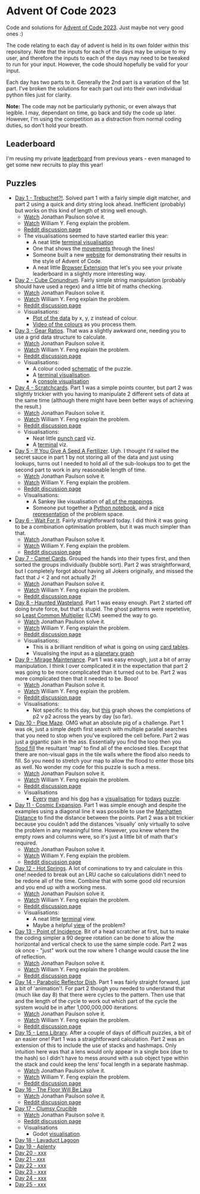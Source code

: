 # Advent Of Code 2023

Code and solutions for [Advent of Code 2023](http://adventofcode.com/2023).
Just maybe not very good ones :)

The code relating to each day of advent is held in its own folder within this
repository. Note that the inputs for each of the days may be unique to my
user, and therefore the inputs to each of the days may need to be tweaked to
run for your input. However, the code should hopefully be valid for your
input.

Each day has two parts to it. Generally the 2nd part is a variation of the 1st
part. I've broken the solutions for each part out into their own individual
python files just for clarity.

**Note:** The code may not be particularly pythonic, or even always that legible.
I may, dependant on time, go back and tidy the code up later. However, I'm
using the competition as a distraction from normal coding duties, so don't
hold your breath.

## Leaderboard

I'm reusing my private [leaderboard](leaderboard.json) from previous years - even managed to get some new recruits to play this year!

## Puzzles

  * [Day 1 - Trebuchet?!](./day_01/README.md). Solved part 1 with a fairly simple digit matcher, and part 2 using a quick and dirty string look ahead. Inefficient (probably) but works on this kind of length of string well enough.
    * [Watch](https://www.youtube.com/watch?v=rnidYOt9m2o) Jonathan Paulson solve it.
    * [Watch](https://www.youtube.com/watch?v=T_us6npCcxw) William Y. Feng explain the problem.
    * [Reddit discussion page](https://www.reddit.com/r/adventofcode/comments/1883ibu/2023_day_1_solutions/)
    * The visualisations seemed to have started earlier this year:
        * A neat little [terminal visualisation](https://www.reddit.com/r/adventofcode/comments/1887jd2/2023_day_1_part_2_terminal_visualization/)
        * One that shows the [movements](https://www.reddit.com/r/adventofcode/comments/1885scv/2023_day_1_hither_and_yonder/) through the lines!
        * Someone built a new [website](https://www.reddit.com/r/adventofcode/comments/18396dj/2023_day_0_inspired_by_another_reddit_post_i_also/) for demonstrating their results in the style of Advent of Code.
        * A neat little [Browser Extension](https://www.reddit.com/r/adventofcode/comments/17s0lq5/advent_of_code_charts_browser_extension_to/) that let's you see your private leaderboard in a slightly more interesting way.
  * [Day 2 - Cube Conundrum](./day_02/README.md). Fairly simple string manipulation (probably should have used a regex) and a little bit of maths checking.
    * [Watch](https://www.youtube.com/watch?v=IWCc11nh2QQ) Jonathan Paulson solve it.
    * [Watch](https://www.youtube.com/watch?v=pILyGb8NznI) William Y. Feng explain the problem.
    * [Reddit discussion page](https://www.reddit.com/r/adventofcode/comments/188w447/2023_day_2_solutions/)
    * Visualisations:
        * [Plot of the data](https://www.reddit.com/r/adventofcode/comments/189mh3w/2023_day_2_what_if_redgreenblue_were_xyz_and_i/) by x, y, z instead of colour.
        * [Video of the colours](https://www.reddit.com/r/adventofcode/comments/1890hhm/2023_day_2_part_2python_terminal_visualization/) as you process them.
  * [Day 3 - Gear Ratios](./day_03/README.md). That was a slightly awkward one, needing you to use a grid data structure to calculate.
    * [Watch](https://www.youtube.com/watch?v=Cz528600v-M) Jonathan Paulson solve it.
    * [Watch](https://www.youtube.com/watch?v=6t1dR_-U_zE) William Y. Feng explain the problem.
    * [Reddit discussion page](https://www.reddit.com/r/adventofcode/comments/189m3qw/2023_day_3_solutions/)
    * Visualisations:
        * A colour coded [schematic](https://www.reddit.com/r/adventofcode/comments/189o4dj/2023_day_3_color_coded_schematic/) of the puzzle.
        * A [terminal visualisation](https://www.reddit.com/r/adventofcode/comments/189qda4/2023_day_3python_terminal_visualization/).
        * A [console visualisation](https://www.reddit.com/r/adventofcode/comments/189sgvx/2023_day_3_console_visualization/)
  * [Day 4 - Scratchcards](./day_04/README.md). Part 1 was a simple points counter, but part 2 was slightly trickier with you having to manipulate 2 different sets of data at the same time (although there might have been better ways of achieving the result.)
    * [Watch](https://www.youtube.com/watch?v=tXnPMSSQgCU) Jonathan Paulson solve it.
    * [Watch](https://www.youtube.com/watch?v=QpPsyMEYAV8) William Y. Feng explain the problem.
    * [Reddit discussion page](https://www.reddit.com/r/adventofcode/comments/18actmy/2023_day_4_solutions/)
    * Visualisations:
        * Neat little [punch card](https://www.reddit.com/r/adventofcode/comments/18ap0qx/2023_day_4_part_2_pygame_punchcard_lotto/) viz.
        * A [terminal](https://www.reddit.com/r/adventofcode/comments/18arb9o/2023_day_04_both_parts_terminalbased_visualization/) viz.
  * [Day 5 - If You Give A Seed A Fertilizer](./day_05/README.md). Ugh. I thought I'd nailed the secret sauce in part 1 by not storing all of the data and just using lookups, turns out I needed to hold all of the sub-lookups too to get the second part to work in any reasonable length of time.
    * [Watch](https://www.youtube.com/watch?v=iqTopXV13LE) Jonathan Paulson solve it.
    * [Watch](https://www.youtube.com/watch?v=_RpZrD3CaDc) William Y. Feng explain the problem.
    * [Reddit discussion page](https://www.reddit.com/r/adventofcode/comments/18b4b0r/2023_day_5_solutions/)
    * Visualisations:
        * A Sankey like visualisation of [all of the mappings](https://www.reddit.com/r/adventofcode/comments/18b82w0/2023_day_5_part_2_visualizing_all_the_mapping/).
        * Someone put together a [Python notebook](https://colab.research.google.com/github/derailed-dash/Advent-of-Code/blob/master/src/AoC_2023/Dazbo's_Advent_of_Code_2023.ipynb), and a [nice representation](https://www.reddit.com/r/adventofcode/comments/18bq77i/2023_day_5_part_2_walkthrough_and_a_picture_to/) of the problem space.
  * [Day 6 - Wait For It](./day_06/README.md). Fairly straightforward today. I did think it was going to be a combination optimisation problem, but it was much simpler than that.
    * [Watch](https://www.youtube.com/watch?v=R_tud5SLROs) Jonathan Paulson solve it.
    * [Watch](https://www.youtube.com/watch?v=Q89EpotUuzk) William Y. Feng explain the problem.
    * [Reddit discussion page](https://www.reddit.com/r/adventofcode/comments/18bwe6t/2023_day_6_solutions/)
  * [Day 7 - Camel Cards](./day_07/README.md). Grouped the hands into their types first, and then sorted the groups individually (bubble sort). Part 2 was straightforward, but I completely forgot about having all Jokers originally, and missed the fact that J < 2 and not actually 2!
    * [Watch](https://www.youtube.com/watch?v=22IrAlrWqu4) Jonathan Paulson solve it.
    * [Watch](https://www.youtube.com/watch?v=DUzKm0n6HgY) William Y. Feng explain the problem.
    * [Reddit discussion page](https://www.reddit.com/r/adventofcode/comments/18cnzbm/2023_day_7_solutions/)
  * [Day 8 - Haunted Wasteland](./day_08/README.md). Part 1 was eeasy enough. Part 2 started off doing brute force, but that's stupid. The ghost patterns were repetetive, so [Least Common Multiplier](https://www.educative.io/answers/what-is-the-mathlcm-function-in-python) (LCM) seemed the way to go.
    * [Watch](https://www.youtube.com/watch?v=07AMCU8Xyg4) Jonathan Paulson solve it.
    * [Watch](https://www.youtube.com/watch?v=xH9LFkYRTD0) William Y. Feng explain the problem.
    * [Reddit discussion page](https://www.reddit.com/r/adventofcode/comments/18df7px/2023_day_8_solutions/)
    * Visualisations:
        * This is a brilliant rendition of what is going on using [card tables](https://www.reddit.com/r/adventofcode/comments/18dprr1/2023_day_8_part_2pygame_counting_camel_cycles/).
        * Visualising the input as a [planetary graph](https://www.reddit.com/r/adventofcode/comments/18e2cyt/2023_day_08_part_2_a_planetarysystem_like_graph/)
  * [Day 9 - Mirage Maintenance](./day_09/README.md). Part 1 was easy enough, just a bit of array manipulation. I think I over complicated it in the expectation that part 2 was going to be more complicated than it turned out to be. Part 2 was more complicated then that it needed to be. Booo!
    * [Watch](https://www.youtube.com/watch?v=bOdSvEXoy5Q) Jonathan Paulson solve it.
    * [Watch](https://www.youtube.com/watch?v=Kr_6NquFbxE) William Y. Feng explain the problem.
    * [Reddit discussion page](https://www.reddit.com/r/adventofcode/comments/18e5ytd/2023_day_9_solutions/)
    * Visualisations:
        * Not specific to this day, but [this](https://www.reddit.com/r/adventofcode/comments/18dzc8t/aoc_2023_challenges_have_felt_oddly_outofplace/) graph shows the completions of p2 v p2 across the years by day (so far).
  * [Day 10 - Pipe Maze](./day_10/README.md). OMG what an absolute pig of a challenge. Part 1 was ok, just a simple depth first search with multiple parallel searches that you need to stop when you've explored the cell before. Part 2 was just a gigantic pain in the ass. Essentially you find the loop then you [flood fill](https://gamedev.stackexchange.com/questions/141460/how-can-i-fill-the-interior-of-a-closed-loop-on-a-tile-map) the resultant 'map' to find all of the enclosed tiles. Except that there are non-visual gaps in the tile walls where the flood also needs to fill. So you need to stretch your map to allow the flood to enter those bits as well. No wonder my code for this puzzle is such a mess.
    * [Watch](https://www.youtube.com/watch?v=M6cy6zkNGRw) Jonathan Paulson solve it.
    * [Watch](https://www.youtube.com/watch?v=zhmzPQwgPg0) William Y. Feng explain the problem.
    * [Reddit discussion page](https://www.reddit.com/r/adventofcode/comments/18evyu9/2023_day_10_solutions/)
    * Visualisations
        * [Every](https://www.reddit.com/r/adventofcode/comments/18eyms2/2023_day_10_part_2_finding_the_interior_space/) [man](https://www.reddit.com/r/adventofcode/comments/18eyv9b/2023_day_10_part_2_almost_looks_like_a_star/) and his [dog](https://www.reddit.com/r/adventofcode/comments/18f0l5q/2023_day_10_part_2_visualization_of_my_area/) has a [visualisation](https://www.reddit.com/r/adventofcode/comments/18f0z0o/2023_day_10_animating_my_algorithms_to_solve_both/) for [todays](https://www.reddit.com/r/adventofcode/comments/18f3asf/2023_day_10pygame_pixel_perfect_pipes/) [puzzle](https://www.reddit.com/r/adventofcode/comments/18f3diq/2023_day_10_pipe_loop_with_curve_parameter/).
  * [Day 11 - Cosmic Expansion](./day_11/README.md). Part 1 was simple enough and despite the examples using a diagonal line it was possible to use the [Manhatten Distance](https://en.wikipedia.org/wiki/Taxicab_geometry) to find the distance between the points. Part 2 was a bit trickier because you couldn't add the distances 'visually' only virtually to solve the problem in any meaningful time. However, you knew where the empty rows and columns were, so it's just a little bit of math that's required.
    * [Watch](https://www.youtube.com/watch?v=tia99l_AcFM) Jonathan Paulson solve it.
    * [Watch](https://www.youtube.com/watch?v=dBqz6Iv9IB8) William Y. Feng explain the problem.
    * [Reddit discussion page](https://www.reddit.com/r/adventofcode/comments/18fmrjk/2023_day_11_solutions/)
  * [Day 12 - Hot Springs](./day_12/README.md). A lot of cominations to try and calculate in this one! needed to break out an LRU cache so calculations didn't need to be redone all of the time. Combine that with some good old recursion and you end up with a working mess.
    * [Watch](https://www.youtube.com/watch?v=xTGkP2GNmbQ) Jonathan Paulson solve it.
    * [Watch](https://www.youtube.com/watch?v=veJvlIMjv94) William Y. Feng explain the problem.
    * [Reddit discussion page](https://www.reddit.com/r/adventofcode/comments/18ge41g/2023_day_12_solutions/)
    * Visualisations:
        * A neat little [terminal](https://www.youtube.com/watch?v=ZO84hyTS2DA) view.
        * Maybe a helpful [view](https://www.reddit.com/r/adventofcode/comments/18hbjdi/2023_day_12_part_2_this_image_helped_a_few_people/) of the problem?
  * [Day 13 - Point of Incidence](./day_13/README.md). Bit of a head scratcher at first, but to make the coding simpler a 90 degree rotation can be done to allow the horizontal and vertical check to use the same simple code. Part 2 was ok once - "just" work out the row where 1 change would cause the line of reflection.
    * [Watch](https://www.youtube.com/watch?v=KObhCimyl2I) Jonathan Paulson solve it.
    * [Watch](https://www.youtube.com/watch?v=Jzp8INWz5Z0) William Y. Feng explain the problem.
    * [Reddit discussion page](https://www.reddit.com/r/adventofcode/comments/18h940b/2023_day_13_solutions/)
  * [Day 14 - Parabolic Reflector Dish](./day_14/README.md). Part 1 was fairly straight forward, just a bit of 'animation'!. For part 2 though you needed to understand that (much like day 8) that there were cycles to the pattern. Then use that and the length of the cycle to work out which part of the cycle the system would be in after 1,000,000,000 iterations.
    * [Watch](https://www.youtube.com/watch?v=4Ms3SN0lpxE) Jonathan Paulson solve it.
    * [Watch](https://www.youtube.com/watch?v=M9SPYhWgWbM) William Y. Feng explain the problem.
    * [Reddit discussion page](https://www.reddit.com/r/adventofcode/comments/18i0xtn/2023_day_14_solutions/)
  * [Day 15 - Lens Library](./day_15/README.md). After a couple of days of difficult puzzles, a bit of an easier one! Part 1 was a straightforward calculation. Part 2 was an extension of this to include the use of stacks and hashmaps. Only intuition here was that a lens would only appear in a  single box (due to the hash) so I didn't have to mess around with a sub object type within the stack and could keep the lens' focal length in a separate hashmap.
    * [Watch](https://www.youtube.com/watch?v=xcVwTpeMEMM) Jonathan Paulson solve it.
    * [Watch](https://www.youtube.com/watch?v=zwK_Nw0GpKA) William Y. Feng explain the problem.
    * [Reddit discussion page](https://www.reddit.com/r/adventofcode/comments/18isayp/2023_day_15_solutions/)
  * [Day 16 - The Floor Will Be Lava](./day_16/README.md)
    * [Watch](https://www.youtube.com/watch?v=RulV5PWHBmw) Jonathan Paulson solve it.
    * [Reddit discussion page](https://www.reddit.com/r/adventofcode/comments/18jjpfk/2023_day_16_solutions/)
  * [Day 17 - Clumsy Crucible](./day_17/README.md)
    * [Watch](https://www.youtube.com/watch?v=jcZw1jRkUDE) Jonathan Paulson solve it.
    * [Reddit discussion page](https://www.reddit.com/r/adventofcode/comments/18k9ne5/2023_day_17_solutions/)
    * Visualisations
        * Godot [visualisation](https://www.reddit.com/r/adventofcode/comments/18l0oa4/2023_day_17_part_1_godot_3d_visualization_of_my/).
  * [Day 18 - Lavaduct Lagoon](./day_18/README.md)
  * [Day 19 - Aplenty](./day_19/README.md)
  * [Day 20 - xxx](./day_20/README.md)
  * [Day 21 - xxx](./day_21/README.md)
  * [Day 22 - xxx](./day_22/README.md)
  * [Day 23 - xxx](./day_23/README.md)
  * [Day 24 - xxx](./day_24/README.md)
  * [Day 25 - xxx](./day_25/README.md)
